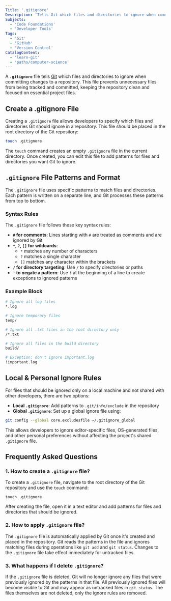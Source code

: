 ```yaml
---
Title: '.gitignore'
Description: 'Tells Git which files and directories to ignore when committing changes to a repository.'
Subjects:
  - 'Code Foundations'
  - 'Developer Tools'
Tags:
  - 'Git'
  - 'GitHub'
  - 'Version Control'
CatalogContent:
  - 'learn-git'
  - 'paths/computer-science'
---
```


A **`.gitignore`** file tells [Git](https://www.codecademy.com/resources/docs/git) which files and directories to ignore when committing changes to a repository. This file prevents unnecessary files from being tracked and committed, keeping the repository clean and focused on essential project files.

## Create a .gitignore File

Creating a `.gitignore` file allows developers to specify which files and directories Git should ignore in a repository. This file should be placed in the root directory of the Git repository:

```bash
touch .gitignore
```

The `touch` command creates an empty `.gitignore` file in the current directory. Once created, you can edit this file to add patterns for files and directories you want Git to ignore.

## `.gitignore` File Patterns and Format

The `.gitignore` file uses specific patterns to match files and directories. Each pattern is written on a separate line, and Git processes these patterns from top to bottom.

### Syntax Rules

The `.gitignore` file follows these key syntax rules:

- **`#` for comments**: Lines starting with `#` are treated as comments and are ignored by Git
- **`*`, `?`, `[]` for wildcards**:
  - `*` matches any number of characters
  - `?` matches a single character
  - `[]` matches any character within the brackets
- **`/` for directory targeting**: Use `/` to specify directories or paths
- **`!` to negate a pattern**: Use `!` at the beginning of a line to create exceptions to ignored patterns

### Example Block

```bash
# Ignore all log files
*.log

# Ignore temporary files
temp/

# Ignore all .txt files in the root directory only
/*.txt

# Ignore all files in the build directory
build/

# Exception: don't ignore important.log
!important.log
```

## Local & Personal Ignore Rules

For files that should be ignored only on a local machine and not shared with other developers, there are two options:

- **Local `.gitignore`**: Add patterns to `.git/info/exclude` in the repository
- **Global `.gitignore`**: Set up a global ignore file using:

```bash
git config --global core.excludesfile ~/.gitignore_global
```

This allows developers to ignore editor-specific files, OS-generated files, and other personal preferences without affecting the project's shared `.gitignore` file.

## Frequently Asked Questions

### 1. How to create a `.gitignore` file?

To create a `.gitignore` file, navigate to the root directory of the Git repository and use the `touch` command:

```shell
touch .gitignore
```

After creating the file, open it in a text editor and add patterns for files and directories that should be ignored.

### 2. How to apply `.gitignore` file?

The `.gitignore` file is automatically applied by Git once it's created and placed in the repository. Git reads the patterns in the file and ignores matching files during operations like `git add` and `git status`. Changes to the `.gitignore` file take effect immediately for untracked files.

### 3. What happens if I delete `.gitignore`?

If the `.gitignore` file is deleted, Git will no longer ignore any files that were previously ignored by the patterns in that file. All previously ignored files will become visible to Git and may appear as untracked files in `git status`. The files themselves are not deleted, only the ignore rules are removed.

